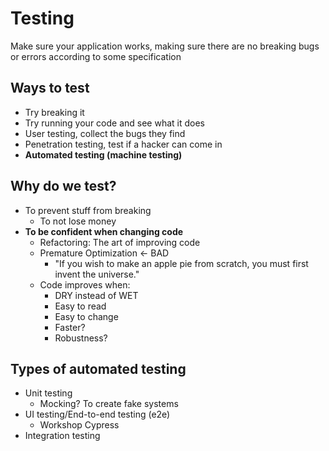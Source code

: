# Testing

Make sure your application works, making sure there are no breaking bugs or errors according to some specification

## Ways to test

- Try breaking it
- Try running your code and see what it does
- User testing, collect the bugs they find
- Penetration testing, test if a hacker can come in
- **Automated testing (machine testing)**

## Why do we test?

- To prevent stuff from breaking
  - To not lose money
- **To be confident when changing code**
  - Refactoring: The art of improving code
  - Premature Optimization <- BAD
    - "If you wish to make an apple pie from scratch, you must first invent the universe."
  - Code improves when:
    - DRY instead of WET
    - Easy to read
    - Easy to change
    - Faster?
    - Robustness?

## Types of automated testing

- Unit testing
  - Mocking? To create fake systems
- UI testing/End-to-end testing (e2e)
  - Workshop Cypress
- Integration testing
